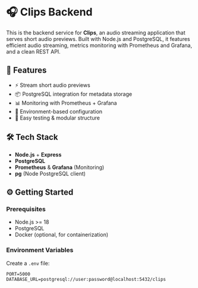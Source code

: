 # 🎧 Clips Backend

This is the backend service for **Clips**, an audio streaming application that serves short audio previews. Built with Node.js and PostgreSQL, it features efficient audio streaming, metrics monitoring with Prometheus and Grafana, and a clean REST API.

## 🚀 Features

- ⚡ Stream short audio previews
- 📦 PostgreSQL integration for metadata storage
- 📊 Monitoring with Prometheus + Grafana
- 🔐 Environment-based configuration
- 🧪 Easy testing & modular structure

## 🛠️ Tech Stack

- **Node.js** + **Express**
- **PostgreSQL**
- **Prometheus** & **Grafana** (Monitoring)
- **pg** (Node PostgreSQL client)


## ⚙️ Getting Started

### Prerequisites

- Node.js >= 18
- PostgreSQL
- Docker (optional, for containerization)

### Environment Variables

Create a `.env` file:

```env
PORT=5000
DATABASE_URL=postgresql://user:password@localhost:5432/clips
```
